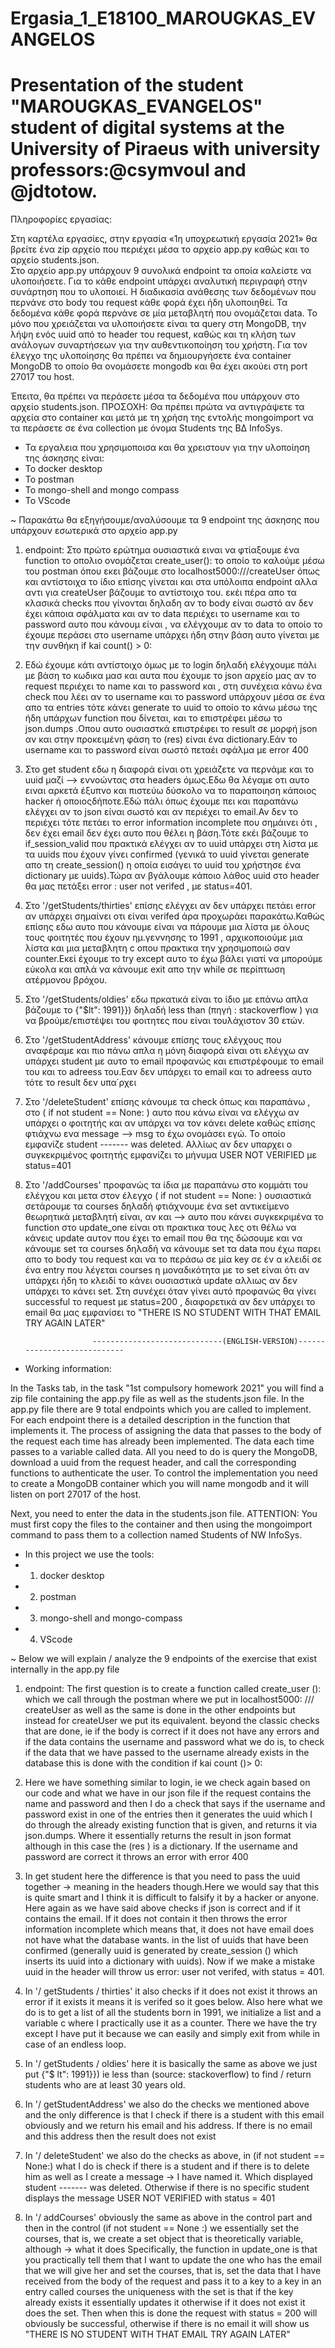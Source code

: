 # Ergasia_1_E18100_MAROUGKAS_EVANGELOS

# Presentation of the student "MAROUGKAS_EVANGELOS" student of digital systems at the University of Piraeus with university professors:@csymvoul and @jdtotow.

Πληροφορίες εργασίας:

Στη καρτέλα εργασίες, στην εργασία «1η υποχρεωτική εργασία 2021» θα βρείτε ένα zip αρχείο που περιέχει μέσα το αρχείο app.py καθώς και το αρχείο students.json.   
Στο αρχείο app.py υπάρχουν 9 συνολικά endpoint τα οποία καλείστε να υλοποιήσετε.
Για το κάθε endpoint υπάρχει αναλυτική περιγραφή στην συνάρτηση που το υλοποιεί. 
Η διαδικασία ανάθεσης των δεδομένων που περνάνε στο body του request κάθε φορά έχει ήδη υλοποιηθεί. Τα δεδομένα κάθε φορά περνάνε σε μία μεταβλητή που ονομάζεται data. 
Το μόνο που χρειάζεται να υλοποιήσετε είναι τα query στη MongoDB, την λήψη ενός uuid από το header του request, καθώς και τη κλήση των ανάλογων συναρτήσεων για την αυθεντικοποίηση του χρήστη. 
Για τον έλεγχο της υλοποίησης θα πρέπει να δημιουργήσετε ένα container MongoDB το οποίο θα ονομάσετε mongodb και θα έχει ακούει στη port 27017 του host.

Έπειτα, θα πρέπει να περάσετε μέσα τα δεδομένα που υπάρχουν στο αρχείο students.json. ΠΡΟΣΟΧΗ: Θα πρέπει πρώτα να αντιγράψετε τα αρχεία στο container και μετά με τη χρήση της εντολής mongoimport να τα περάσετε σε ένα collection με όνομα Students της ΒΔ InfoSys. 


- Τα εργαλεια που χρησιμοποισα και θα χρειστουν για την υλοποίηση της άσκησης είναι:
- Το docker desktop
- Το postman
- Το mongo-shell and mongo compass 
- Το VScode

 ~ Παρακάτω θα εξηγήσουμε/αναλύσουμε τα 9 endpoint της άσκησης που υπάρχουν εσωτερικά στο αρχείο app.py
 
1) endpoint: Στο πρώτο ερώτημα ουσιαστικά ειναι να φτίαξουμε ένα function το οπολιο ονομάζεται create_user(): το οποίο το καλούμε μέσω του postman όπου εκει βάζουμε στο localhost5000:///createUser όπως και αντίστοιχα το ίδιο επίσης γίνεται και στα υπόλοιπα endpoint αλλα αντι για  createUser βάζουμε το αντίστοιχο του.
εκέι πέρα απο τα κλασικά checks που γίνονται δηλαδη αν το body είναι σωστό αν δεν έχει κάποια σφάλματα και αν το data περιέχει το username και το password αυτο που κάνουμ είναι ,  να ελέγχουμε αν το data το οποίο το έχουμε περάσει στο username υπάρχει ήδη στην βάση αυτο γίνεται με την συνθήκη if kai count() > 0:


2) Εδώ έχουμε κάτι αντίστοιχο όμως με το login δηλαδή ελέγχουμε πάλι με βάση το κωδικα μασ και αυτα που έχουμε το json αρχείο μας αν το request περιέχει το name και το password και , στη συνέχεια κάνω ένα check που λέει αν το username και το password υπάρχουν μέσα σε ένα απο τα entries τότε κάνει generate το uuid το οποίο το κάνω μέσω της ήδη υπάρχων function που δίνεται, και το επιστρέφει μέσω το json.dumps .Οπου αυτο ουσιαστκά επιστρέφει το result σε μορφή json αν και στην προκειμένη φάση το (res) είναι ένα dictionary.Εάν το username και το password είναι σωστό πεταέι σφάλμα με error 400


3) Στο get student εδω η διαφορά είναι οτι χρειάζετε να περνάμε και το uuid μαζί --> εννοώντας στα headers όμως.Εδω θα λέγαμε οτι αυτο ειναι αρκετά έξυπνο και πιστεύω δύσκολο να το παραποιηση κάποιος hacker ή οποιοςδήποτε.Εδώ πάλι όπως έχουμε πει και παραπάνω ελέγχει αν το json είναι σωστό και αν περιέχει το email.Αν δεν το περιέχει τότε πετάει το error information incomplete που σημάινει ότι , δεν έχει email δεν έχει αυτο που θέλει η βάση.Τότε εκέι βάζουμε το if_session_valid που πρακτικά ελέγχει αν το uuid υπάρχει στη λίστα με τα uuids που έχουν γίνει confirmed (γενικά το uuid γίνεται generate απο τη create_session() η οποία εισάγει το uuid του χρήστησε ένα dictionary με uuids).Τώρα αν βγάλουμε κάποιο λάθος uuid στο header θα μας πετάξει error : user not verifed , με status=401.

4) Στο '/getStudents/thirties' επίσης ελέγχει αν δεν υπάρχει πετάει error αν υπάρχει σημαίνει οτι είναι verifed άρα προχωράει παρακάτω.Καθώς επίσης εδω αυτο που κάνουμε είναι να πάρουμε μια λίστα με όλους τους φοιτητές που έχουν ημ.γεννησης το 1991 , αρχικοποιούμε μια λίστα και μια μεταβλητη c οπου πρακτικα την χρησιμοποιώ σαν counter.Εκεί έχουμε το try except αυτο το έχω βάλει γιατί να μπορούμε εύκολα και απλά να κάνουμε exit απο την while σε περίπτωση ατέρμονου βρόχου.

5) Στο '/getStudents/oldies' εδω πρκατικά είναι το ίδιο με επάνω απλα βάζουμε το {"$lt": 1991}}) δηλαδή less than (πηγή : stackoverflow ) για να βρούμε/επιστέψει του φοιτητες που είναι τουλάχιστον 30 ετών.


6) Στο '/getStudentAddress' κάνουμε επίσης τους ελέγχους που αναφέραμε και πιο πάνω απλα η μόνη διαφορά είναι οτι ελέγχω αν υπάρχει student με αυτο το email προφανώς και επιστρέφουμε το email του και το adreess του.Εαν δεν υπάρχει το email και το adreess αυτο τότε το result δεν υπα΄ρχει 


7) Στο '/deleteStudent' επίσης κάνουμε τα check όπως και παραπάνω , στο ( if not student == None: ) αυτο που κάνω είναι να ελέγχω αν υπάρχει ο φοιτητής και αν υπάρχει να τον κάνει delete  καθώς επίσης φτιάχνω ενα message --> msg το έχω ονομάσει εγώ. Το οποίο εμφανίζε student -------  was deleted. Αλλίως αν δεν υπαρχει ο συγκεκριμένος φοιτητής εμφανίζει το μήνυμα USER NOT VERIFIED με status=401

8) Στο '/addCourses' προφανώς τα ίδια με παραπάνω στο κομμάτι του ελέγχου  και μετα στον έλεγχο ( if not student == None: ) ουσιαστικά  σετάρουμε τα  courses δηλαδή φτιάχνουμε ένα set αντικείμενο θεωρητικά μεταβλητή είναι, αν και --> αυτο που κάνει συγκεκριμένα το function  στο update_one είναι οτι πρακτικα τους λες οτι θέλω να κάνεις update αυτον που έχει το email που θα της δώσουμε και να κάνουμε set τα courses δηλαδή να κάνουμε set τα data που έχω παρει απο το body του request και να το περάσω σε μία key σε έν α κλειδί σε ένα entry που λέγεται courses η μοναδικότητα με το set είναι ότι αν υπάρχει ήδη το κλειδί το κάνει ουσιαστικά update αλλιως αν δεν υπάρχει το κάνει set. Στη συνέχει όταν γίνει αυτό προφανώς θα γίνει successful το request με status=200 , διαφορετικά αν δεν υπάρχει το email θα μας εμφανίσει το "THERE IS NO STUDENT WITH THAT EMAIL TRY AGAIN LATER"




                      -----------------------------(ENGLISH-VERSION)----------------------------
- Working information:

In the Tasks tab, in the task "1st compulsory homework 2021" you will find a zip file containing the app.py file as well as the students.json file.
In the app.py file there are 9 total endpoints which you are called to implement.
For each endpoint there is a detailed description in the function that implements it.
The process of assigning the data that passes to the body of the request each time has already been implemented. The data each time passes to a variable called data.
All you need to do is query the MongoDB, download a uuid from the request header, and call the corresponding functions to authenticate the user.
To control the implementation you need to create a MongoDB container which you will name mongodb and it will listen on port 27017 of the host.

Next, you need to enter the data in the students.json file. ATTENTION: You must first copy the files to the container and then using the mongoimport command to pass them to a collection named Students of NW InfoSys.


- In this project we use the tools: 
- 1) docker desktop 
- 2) postman 
- 3) mongo-shell and mongo-compass
- 4) VScode

~ Below we will explain / analyze the 9 endpoints of the exercise that exist internally in the app.py file
 
1) endpoint: The first question is to create a function called create_user (): which we call through the postman where we put in localhost5000: /// createUser as well as the same is done in the other endpoints but instead for createUser we put its equivalent.
beyond the classic checks that are done, ie if the body is correct if it does not have any errors and if the data contains the username and password what we do is, to check if the data that we have passed to the username already exists in the database this is done with the condition if kai count ()> 0:


2) Here we have something similar to login, ie we check again based on our code and what we have in our json file if the request contains the name and password and then I do a check that says if the username and password exist in one of the entries then it generates the uuid which I do through the already existing function that is given, and returns it via json.dumps. Where it essentially returns the result in json format although in this case the (res ) is a dictionary. If the username and password are correct it throws an error with error 400


3) In get student here the difference is that you need to pass the uuid together -> meaning in the headers though.Here we would say that this is quite smart and I think it is difficult to falsify it by a hacker or anyone. Here again as we have said above checks if json is correct and if it contains the email. If it does not contain it then throws the error information incomplete which means that, it does not have email does not have what the database wants. in the list of uuids that have been confirmed (generally uuid is generated by create_session () which inserts its uuid into a dictionary with uuids). Now if we make a mistake uuid in the header will throw us error: user not verifed, with status = 401.

4) In '/ getStudents / thirties' it also checks if it does not exist it throws an error if it exists it means it is verifed so it goes below. Also here what we do is to get a list of all the students born in 1991, we initialize a list and a variable c where I practically use it as a counter. There we have the try except I have put it because we can easily and simply exit from while in case of an endless loop.

5) In '/ getStudents / oldies' here it is basically the same as above we just put {"$ lt": 1991}}) ie less than (source: stackoverflow) to find / return students who are at least 30 years old.


6) In '/ getStudentAddress' we also do the checks we mentioned above and the only difference is that I check if there is a student with this email obviously and we return his email and his address. If there is no email and this address then the result does not exist


7) In '/ deleteStudent' we also do the checks as above, in (if not student == None:) what I do is check if there is a student and if there is to delete him as well as I create a message -> I have named it. Which displayed student ------- was deleted. Otherwise if there is no specific student displays the message USER NOT VERIFIED with status = 401

8) In '/ addCourses' obviously the same as above in the control part and then in the control (if not student == None :) we essentially set the courses, that is, we create a set object that is theoretically variable, although -> what it does Specifically, the function in update_one is that you practically tell them that I want to update the one who has the email that we will give her and set the courses, that is, set the data that I have received from the body of the request and pass it to a key to a key in an entry called courses the uniqueness with the set is that if the key already exists it essentially updates it otherwise if it does not exist it does the set. Then when this is done the request with status = 200 will obviously be successful, otherwise if there is no email it will show us "THERE IS NO STUDENT WITH THAT EMAIL TRY AGAIN LATER"
